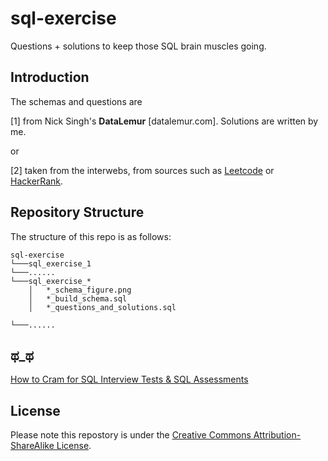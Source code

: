 # sql-exercise
Questions + solutions to keep those SQL brain muscles going.

## Introduction
The schemas and questions are 

[1] from Nick Singh's **DataLemur** [datalemur.com]. Solutions are written by me. 

or

[2] taken from the interwebs, from sources such as [Leetcode](https://leetcode.com/problemset/database/) or [HackerRank](https://www.hackerrank.com/domains/sql).

## Repository Structure
The structure of this repo is as follows:
```
sql-exercise
└───sql_exercise_1
└───......
└───sql_exercise_*
    │   *_schema_figure.png
    │   *_build_schema.sql
    │   *_questions_and_solutions.sql

└───......

```

## ಥ_ಥ
[How to Cram for SQL Interview Tests & SQL Assessments](https://datalemur.com/blog/how-to-cram-for-sql-interview-tests-assessments)

## License
Please note this repostory is under the [Creative Commons Attribution-ShareAlike License](https://creativecommons.org/licenses/by-sa/3.0/).
